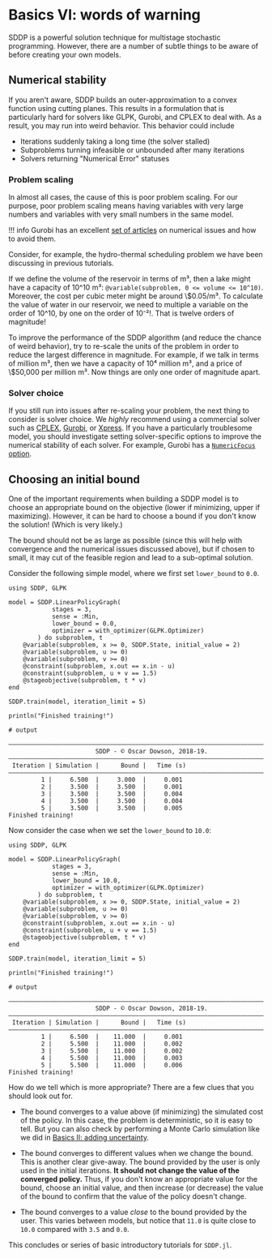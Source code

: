 # Basics VI: words of warning

SDDP is a powerful solution technique for multistage stochastic programming.
However, there are a number of subtle things to be aware of before creating
your own models.

## Numerical stability

If you aren't aware, SDDP builds an outer-approximation to a convex function
using cutting planes. This results in a formulation that is particularly hard
for solvers like GLPK, Gurobi, and CPLEX to deal with. As a result, you may run
into weird behavior. This behavior could include

 - Iterations suddenly taking a long time (the solver stalled)
 - Subproblems turning infeasible or unbounded after many iterations
 - Solvers returning "Numerical Error" statuses

### Problem scaling

In almost all cases, the cause of this is poor problem scaling. For our purpose,
poor problem scaling means having variables with very large numbers and
variables with very small numbers in the same model.

!!! info
    Gurobi has an excellent [set of articles](http://www.gurobi.com/documentation/8.1/refman/numerics_gurobi_guidelines.html)
    on numerical issues and how to avoid them.

Consider, for example, the hydro-thermal scheduling problem we have been
discussing in previous tutorials.

If we define the volume of the reservoir in terms of m³, then a lake might have
a capacity of 10^10 m³: `@variable(subproblem, 0 <= volume <= 10^10)`. Moreover,
the cost per cubic meter might be around \\\$0.05/m³. To calculate the  value of
water in our reservoir, we need to multiple a variable on the order of 10^10, by
one on the order of 10⁻²!. That is twelve orders of magnitude!

To improve the performance of the SDDP algorithm (and reduce the chance of weird
behavior), try to re-scale the units of the problem in order to reduce the
largest difference in magnitude. For example, if we talk in terms of million m³,
then we have a capacity of 10⁴ million m³, and a price of \\\$50,000 per million
m³. Now things are only one order of magnitude apart.

### Solver choice

If you still run into issues after re-scaling your problem, the next thing to
consider is solver choice. We _highly_ recommend using a commercial solver such
as [CPLEX](https://github.com/JuliaOpt/CPLEX.jl),
[Gurobi](https://github.com/JuliaOpt/Gurobi.jl), or
[Xpress](https://github.com/JuliaOpt/Xpress.jl). If you have a particularly
troublesome model, you should investigate setting solver-specific options to
improve the numerical stability of each solver. For example, Gurobi has a
[`NumericFocus` option](http://www.gurobi.com/documentation/8.1/refman/numericfocus.html#parameter:NumericFocus).

## Choosing an initial bound

One of the important requirements when building a SDDP model is to choose an
appropriate bound on the objective (lower if minimizing, upper if maximizing).
However, it can be hard to choose a bound if you don't know the solution! (Which
is very likely.)

The bound should not be as large as possible (since this will help with
convergence and the numerical issues discussed above), but if chosen to small,
it may cut of the feasible region and lead to a sub-optimal solution.

Consider the following simple model, where we first set `lower_bound` to `0.0`.

```jldoctest; filter=r"\|.+?\n"
using SDDP, GLPK

model = SDDP.LinearPolicyGraph(
            stages = 3,
            sense = :Min,
            lower_bound = 0.0,
            optimizer = with_optimizer(GLPK.Optimizer)
        ) do subproblem, t
    @variable(subproblem, x >= 0, SDDP.State, initial_value = 2)
    @variable(subproblem, u >= 0)
    @variable(subproblem, v >= 0)
    @constraint(subproblem, x.out == x.in - u)
    @constraint(subproblem, u + v == 1.5)
    @stageobjective(subproblem, t * v)
end

SDDP.train(model, iteration_limit = 5)

println("Finished training!")

# output

———————————————————————————————————————————————————————————————————————————————
                        SDDP - © Oscar Dowson, 2018-19.
———————————————————————————————————————————————————————————————————————————————
 Iteration | Simulation |      Bound |   Time (s)
———————————————————————————————————————————————————————————————————————————————
         1 |     6.500  |     3.000  |     0.001
         2 |     3.500  |     3.500  |     0.001
         3 |     3.500  |     3.500  |     0.004
         4 |     3.500  |     3.500  |     0.004
         5 |     3.500  |     3.500  |     0.005
Finished training!
```

Now consider the case when we set the `lower_bound` to `10.0`:

```jldoctest; filter=r"\|.+?\n"
using SDDP, GLPK

model = SDDP.LinearPolicyGraph(
            stages = 3,
            sense = :Min,
            lower_bound = 10.0,
            optimizer = with_optimizer(GLPK.Optimizer)
        ) do subproblem, t
    @variable(subproblem, x >= 0, SDDP.State, initial_value = 2)
    @variable(subproblem, u >= 0)
    @variable(subproblem, v >= 0)
    @constraint(subproblem, x.out == x.in - u)
    @constraint(subproblem, u + v == 1.5)
    @stageobjective(subproblem, t * v)
end

SDDP.train(model, iteration_limit = 5)

println("Finished training!")

# output

———————————————————————————————————————————————————————————————————————————————
                        SDDP - © Oscar Dowson, 2018-19.
———————————————————————————————————————————————————————————————————————————————
 Iteration | Simulation |      Bound |   Time (s)
———————————————————————————————————————————————————————————————————————————————
         1 |     6.500  |    11.000  |     0.001
         2 |     5.500  |    11.000  |     0.002
         3 |     5.500  |    11.000  |     0.002
         4 |     5.500  |    11.000  |     0.003
         5 |     5.500  |    11.000  |     0.006
Finished training!
```

How do we tell which is more appropriate? There are a few clues that you should
look out for.

- The bound converges to a value above (if minimizing) the simulated cost of the
  policy. In this case, the problem is deterministic, so it is easy to tell. But
  you can also check by performing a Monte Carlo simulation like we did in
  [Basics II: adding uncertainty](@ref).

- The bound converges to different values when we change the bound. This is
  another clear give-away. The bound provided by the user is only used in the
  initial iterations. __It should not change the value of the converged
  policy.__ Thus, if you don't know an appropriate value for the bound, choose
  an initial value, and then increase (or decrease) the value of the bound to
  confirm that the value of the policy doesn't change.

- The bound converges to a value _close_ to the bound provided by the user. This
  varies between models, but notice that `11.0` is quite close to `10.0`
  compared with `3.5` and `0.0`.

This concludes or series of basic introductory tutorials for `SDDP.jl`.
